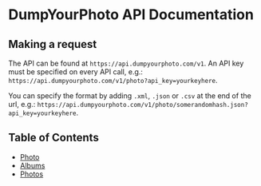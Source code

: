 # DumpYourPhoto API Documentation

## Making a request
The API can be found at `https://api.dumpyourphoto.com/v1`. 
An API key must be specified on every API call, e.g.: `https://api.dumpyourphoto.com/v1/photo?api_key=yourkeyhere`. 

You can specify the format by adding `.xml`, `.json` or `.csv` at the end of the url, 
e.g.: `https://api.dumpyourphoto.com/v1/photo/somerandomhash.json?api_key=yourkeyhere`.

## Table of Contents
* [Photo](https://github.com/DumpYourPhoto/API-Documentation/blob/master/photo.md)
* [Albums](https://github.com/DumpYourPhoto/API-Documentation/blob/master/albums.md)
* [Photos](https://github.com/DumpYourPhoto/API-Documentation/blob/master/albums/photos.md)
